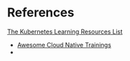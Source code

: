 # References

[The Kubernetes Learning Resources List
](http://bit.ly/kubernetes-tooling-list)


- [Awesome Cloud Native Trainings](https://github.com/joseadanof/awesome-cloudnative-trainings#akuity)
- 